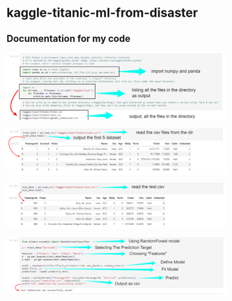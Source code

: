 # kaggle-titanic-ml-from-disaster
## Documentation for my code


![titanic-images-01](/images_1/titanic-images-01.png)


![titanic-images-02](/images_1/titanic-images-02.png)


![titanic-images-03](/images_1/titanic-images-03.png)


![titanic-images-04](/images_1/titanic-images-04.png)


